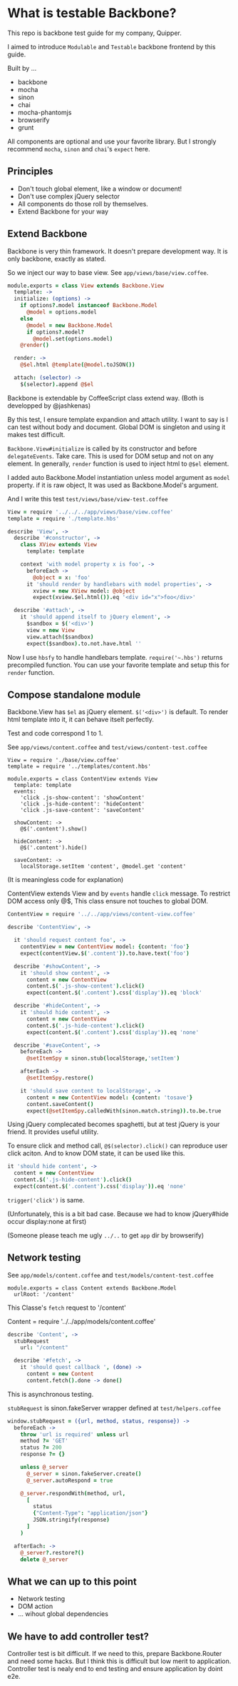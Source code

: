 # What is testable Backbone?

This repo is backbone test guide for my company, Quipper.

I aimed to introduce `Modulable` and `Testable` backbone frontend by this guide.


Built by ...

- backbone
- mocha
- sinon
- chai
- mocha-phantomjs
- browserify
- grunt

All components are optional and use your favorite library. But I strongly recommend `mocha`, `sinon` and `chai`'s `expect` here.


## Principles

- Don't touch global element, like a window or document!
- Don't use complex jQuery selector
- All components do those roll by themselves.
- Extend Backbone for your way


## Extend Backbone

Backbone is very thin framework. It doesn't prepare development way. It is only backbone, exactly as stated.

So we inject our way to base view. See `app/views/base/view.coffee`.

```coffeescript
module.exports = class View extends Backbone.View
  template: ->
  initialize: (options) ->
    if options?.model instanceof Backbone.Model
      @model = options.model
    else
      @model = new Backbone.Model
      if options?.model?
        @model.set(options.model)
    @render()

  render: ->
    @$el.html @template(@model.toJSON())

  attach: (selector) ->
    $(selector).append @$el
```

Backbone is extendable by CoffeeScript class extend way. (Both is developped by @jashkenas)

By this test, I ensure template expandion and attach utility. I want to say is I can test without body and document. Global DOM is singleton and using it makes test difficult.

`Backbone.View#initialize` is called by its constructor and before `delegateEvents`. Take care. This is used for DOM setup and not on any element.
In generally, `render` function is used to inject html to `@$el` element.

I added auto Backbone.Model instantiation unless model argument as `model` property. if it is raw object, It was used as Backbone.Model's argument.


And I write this test `test/views/base/view-test.coffee`

```coffeescript
View = require '../../../app/views/base/view.coffee'
template = require './template.hbs'

describe 'View', ->
  describe '#constructor', ->
    class XView extends View
      template: template

    context 'with model property x is foo', ->
      beforeEach ->
        @object = x: 'foo'
      it 'should render by handlebars with model properties', ->
        xview = new XView model: @object
        expect(xview.$el.html()).eq '<div id="x">foo</div>'

  describe '#attach', ->
    it 'should append itself to jQuery element', ->
      $sandbox = $('<div>')
      view = new View
      view.attach($sandbox)
      expect($sandbox).to.not.have.html ''
```

Now I use `hbsfy` to handle handlebars template. `require('~.hbs')` returns precompiled function. You can use your favorite template and setup this for `render` function.


## Compose standalone module

Backbone.View has `$el` as jQuery element. `$('<div>')` is default. To render html template into it, it can behave itselt perfectly.

Test and code correspond 1 to 1.

See `app/views/content.coffee` and `test/views/content-test.coffee`

```
View = require './base/view.coffee'
template = require '../templates/content.hbs'

module.exports = class ContentView extends View
  template: template
  events:
    'click .js-show-content': 'showContent'
    'click .js-hide-content': 'hideContent'
    'click .js-save-content': 'saveContent'

  showContent: ->
    @$('.content').show()

  hideContent: ->
    @$('.content').hide()

  saveContent: ->
    localStorage.setItem 'content', @model.get 'content'
```

(It is meaningless code for explanation)

ContentView extends View and by `events` handle `click` message.
To restrict DOM access only @$, This class ensure not touches to global DOM.


```coffee
ContentView = require '../../app/views/content-view.coffee'

describe 'ContentView', ->

  it 'should request content foo', ->
    contentView = new ContentView model: {content: 'foo'}
    expect(contentView.$('.content')).to.have.text('foo')

  describe '#showContent', ->
    it 'should show content', ->
      content = new ContentView
      content.$('.js-show-content').click()
      expect(content.$('.content').css('display')).eq 'block'

  describe '#hideContent', ->
    it 'should hide content', ->
      content = new ContentView
      content.$('.js-hide-content').click()
      expect(content.$('.content').css('display')).eq 'none'

  describe '#saveContent', ->
    beforeEach ->
      @setItemSpy = sinon.stub(localStorage,'setItem')

    afterEach ->
      @setItemSpy.restore()

    it 'should save content to localStorage', ->
      content = new ContentView model: {content: 'tosave'}
      content.saveContent()
      expect(@setItemSpy.calledWith(sinon.match.string)).to.be.true
```

Using jQuery complecated becomes spaghetti, but at test jQuery is your friend. It provides useful utility.

To ensure click and method call, `@$(selector).click()` can reproduce user click aciton. And to know DOM state, it can be used like this.

```coffee
it 'should hide content', ->
  content = new ContentView
  content.$('.js-hide-content').click()
  expect(content.$('.content').css('display')).eq 'none'
```

`trigger('click')` is same.

(Unfortunately, this is a bit bad case. Because we had to know jQuery#hide occur display:none at first)

(Someone please teach me ugly `../..` to get `app` dir by browserify)


## Network testing

See `app/models/content.coffee` and `test/models/content-test.coffee`

```
module.exports = class Content extends Backbone.Model
  urlRoot: '/content'
```

This Classe's `fetch` request to '/content'

Content = require '../../app/models/content.coffee'

```coffee
describe 'Content', ->
  stubRequest
    url: "/content"

  describe '#fetch', ->
    it 'should quest callback ', (done) ->
      content = new Content
      content.fetch().done -> done()
```

This is asynchronous testing.

`stubRequest` is sinon.fakeServer wrapper defined at `test/helpers.coffee`

```coffee
window.stubRequest = ({url, method, status, response}) ->
  beforeEach ->
    throw 'url is required' unless url
    method ?= 'GET'
    status ?= 200
    response ?= {}

    unless @_server
      @_server = sinon.fakeServer.create()
      @_server.autoRespond = true

    @_server.respondWith(method, url,
      [
        status
        {"Content-Type": "application/json"}
        JSON.stringify(response)
      ]
    )

  afterEach: ->
    @_server?.restore?()
    delete @_server
```


## What we can up to this point

- Network testing
- DOM action
- ... wihout global dependencies

## We have to add controller test?

Controller test is bit difficult. If we need to this, prepare Backbone.Router and need some hacks.
But I think this is difficult but low merit to application. Controller test is nealy end to end testing and ensure application by doint e2e.

